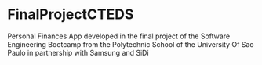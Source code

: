 # FinalProjectCTEDS
Personal Finances App developed in the final project of the Software Engineering Bootcamp from the Polytechnic School of the University Of Sao Paulo in partnership with Samsung and SiDi
